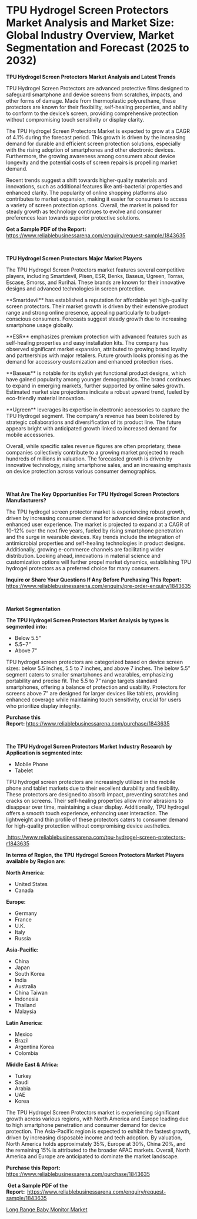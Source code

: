 <p><h1>TPU Hydrogel Screen Protectors Market Analysis and Market Size: Global Industry Overview, Market Segmentation and Forecast (2025 to 2032)</h1></p><p><strong>TPU Hydrogel Screen Protectors Market Analysis and Latest Trends</strong></p>
<p><p>TPU Hydrogel Screen Protectors are advanced protective films designed to safeguard smartphone and device screens from scratches, impacts, and other forms of damage. Made from thermoplastic polyurethane, these protectors are known for their flexibility, self-healing properties, and ability to conform to the device’s screen, providing comprehensive protection without compromising touch sensitivity or display clarity.</p><p>The TPU Hydrogel Screen Protectors Market is expected to grow at a CAGR of 4.1% during the forecast period. This growth is driven by the increasing demand for durable and efficient screen protection solutions, especially with the rising adoption of smartphones and other electronic devices. Furthermore, the growing awareness among consumers about device longevity and the potential costs of screen repairs is propelling market demand.</p><p>Recent trends suggest a shift towards higher-quality materials and innovations, such as additional features like anti-bacterial properties and enhanced clarity. The popularity of online shopping platforms also contributes to market expansion, making it easier for consumers to access a variety of screen protection options. Overall, the market is poised for steady growth as technology continues to evolve and consumer preferences lean towards superior protective solutions.</p></p>
<p><strong>Get a Sample PDF of the Report:&nbsp;</strong> <a href="https://www.reliablebusinessarena.com/enquiry/request-sample/1843635?utm_campaign=2301&utm_medium=2&utm_source=Github&utm_content=ia&utm_term=10022025&utm_id=tpu-hydrogel-screen-protectors">https://www.reliablebusinessarena.com/enquiry/request-sample/1843635</a></p>
<p>&nbsp;</p>
<p><strong>TPU Hydrogel Screen Protectors Major Market Players</strong></p>
<p><p>The TPU Hydrogel Screen Protectors market features several competitive players, including Smartdevil, Pisen, ESR, Benks, Baseus, Ugreen, Torras, Escase, Smorss, and Rurihai. These brands are known for their innovative designs and advanced technologies in screen protection.</p><p>**Smartdevil** has established a reputation for affordable yet high-quality screen protectors. Their market growth is driven by their extensive product range and strong online presence, appealing particularly to budget-conscious consumers. Forecasts suggest steady growth due to increasing smartphone usage globally.</p><p>**ESR** emphasizes premium protection with advanced features such as self-healing properties and easy installation kits. The company has observed significant market expansion, attributed to growing brand loyalty and partnerships with major retailers. Future growth looks promising as the demand for accessory customization and enhanced protection rises.</p><p>**Baseus** is notable for its stylish yet functional product designs, which have gained popularity among younger demographics. The brand continues to expand in emerging markets, further supported by online sales growth. Estimated market size projections indicate a robust upward trend, fueled by eco-friendly material innovation.</p><p>**Ugreen** leverages its expertise in electronic accessories to capture the TPU Hydrogel segment. The company's revenue has been bolstered by strategic collaborations and diversification of its product line. The future appears bright with anticipated growth linked to increased demand for mobile accessories.</p><p>Overall, while specific sales revenue figures are often proprietary, these companies collectively contribute to a growing market projected to reach hundreds of millions in valuation. The forecasted growth is driven by innovative technology, rising smartphone sales, and an increasing emphasis on device protection across various consumer demographics.</p></p>
<p>&nbsp;</p>
<p><strong>What Are The Key Opportunities For TPU Hydrogel Screen Protectors Manufacturers?</strong></p>
<p><p>The TPU hydrogel screen protector market is experiencing robust growth, driven by increasing consumer demand for advanced device protection and enhanced user experience. The market is projected to expand at a CAGR of 10-12% over the next five years, fueled by rising smartphone penetration and the surge in wearable devices. Key trends include the integration of antimicrobial properties and self-healing technologies in product designs. Additionally, growing e-commerce channels are facilitating wider distribution. Looking ahead, innovations in material science and customization options will further propel market dynamics, establishing TPU hydrogel protectors as a preferred choice for many consumers.</p></p>
<p><strong>Inquire or Share Your Questions If Any Before Purchasing This Report:</strong> <a href="https://www.reliablebusinessarena.com/enquiry/pre-order-enquiry/1843635?utm_campaign=2301&utm_medium=2&utm_source=Github&utm_content=ia&utm_term=10022025&utm_id=tpu-hydrogel-screen-protectors">https://www.reliablebusinessarena.com/enquiry/pre-order-enquiry/1843635</a></p>
<p>&nbsp;</p>
<p><strong>Market Segmentation</strong></p>
<p><strong>The TPU Hydrogel Screen Protectors Market Analysis by types is segmented into:</strong></p>
<p><ul><li>Below 5.5”</li><li>5.5~7”</li><li>Above 7”</li></ul></p>
<p><p>TPU hydrogel screen protectors are categorized based on device screen sizes: below 5.5 inches, 5.5 to 7 inches, and above 7 inches. The below 5.5” segment caters to smaller smartphones and wearables, emphasizing portability and precise fit. The 5.5 to 7” range targets standard smartphones, offering a balance of protection and usability. Protectors for screens above 7” are designed for larger devices like tablets, providing enhanced coverage while maintaining touch sensitivity, crucial for users who prioritize display integrity.</p></p>
<p><strong>Purchase this Report:&nbsp;</strong><a href="https://www.reliablebusinessarena.com/purchase/1843635?utm_campaign=2301&utm_medium=2&utm_source=Github&utm_content=ia&utm_term=10022025&utm_id=tpu-hydrogel-screen-protectors">https://www.reliablebusinessarena.com/purchase/1843635</a></p>
<p>&nbsp;</p>
<p><strong>The TPU Hydrogel Screen Protectors Market Industry Research by Application is segmented into:</strong></p>
<p><ul><li>Mobile Phone</li><li>Tabelet</li></ul></p>
<p><p>TPU hydrogel screen protectors are increasingly utilized in the mobile phone and tablet markets due to their excellent durability and flexibility. These protectors are designed to absorb impact, preventing scratches and cracks on screens. Their self-healing properties allow minor abrasions to disappear over time, maintaining a clear display. Additionally, TPU hydrogel offers a smooth touch experience, enhancing user interaction. The lightweight and thin profile of these protectors caters to consumer demand for high-quality protection without compromising device aesthetics.</p></p>
<p><a href="https://www.reliablebusinessarena.com/tpu-hydrogel-screen-protectors-r1843635?utm_campaign=2301&utm_medium=2&utm_source=Github&utm_content=ia&utm_term=10022025&utm_id=tpu-hydrogel-screen-protectors">&nbsp;https://www.reliablebusinessarena.com/tpu-hydrogel-screen-protectors-r1843635</a></p>
<p><strong>In terms of Region, the TPU Hydrogel Screen Protectors Market Players available by Region are:</strong></p>
<p>
    <p> <strong> North America: </strong>
        <ul>
            <li>United States</li>
            <li>Canada</li>
        </ul>
        </p> 
    <p> <strong> Europe: </strong>
        <ul>
            <li>Germany</li>
            <li>France</li>
            <li>U.K.</li>
            <li>Italy</li>
            <li>Russia</li>
        </ul>
        </p> 
    <p> <strong> Asia-Pacific: </strong>
        <ul>
            <li>China</li>
            <li>Japan</li>
            <li>South Korea</li>
            <li>India</li>
            <li>Australia</li>
            <li>China Taiwan</li>
            <li>Indonesia</li>
            <li>Thailand</li>
            <li>Malaysia</li>
        </ul>
        </p> 
    <p> <strong> Latin America: </strong>
        <ul>
            <li>Mexico</li>
            <li>Brazil</li>
            <li>Argentina Korea</li>
            <li>Colombia</li>
        </ul>
        </p> 
    <p> <strong> Middle East & Africa: </strong>
        <ul>
            <li>Turkey</li>
            <li>Saudi</li>
            <li>Arabia</li>
            <li>UAE</li>
            <li>Korea</li>
        </ul>
    </p>
    </p>
<p><p>The TPU Hydrogel Screen Protectors market is experiencing significant growth across various regions, with North America and Europe leading due to high smartphone penetration and consumer demand for device protection. The Asia-Pacific region is expected to exhibit the fastest growth, driven by increasing disposable income and tech adoption. By valuation, North America holds approximately 35%, Europe at 30%, China 20%, and the remaining 15% is attributed to the broader APAC markets. Overall, North America and Europe are anticipated to dominate the market landscape.</p></p>
<p><strong>Purchase this Report: </strong><a href="https://www.reliablebusinessarena.com/purchase/1843635?utm_campaign=2301&utm_medium=2&utm_source=Github&utm_content=ia&utm_term=10022025&utm_id=tpu-hydrogel-screen-protectors">https://www.reliablebusinessarena.com/purchase/1843635</a></p>
<p>&nbsp;<strong>Get a Sample PDF of the Report:&nbsp;&nbsp;</strong><a href="https://www.reliablebusinessarena.com/enquiry/request-sample/1843635?utm_campaign=2301&utm_medium=2&utm_source=Github&utm_content=ia&utm_term=10022025&utm_id=tpu-hydrogel-screen-protectors">https://www.reliablebusinessarena.com/enquiry/request-sample/1843635</a></p>
<p><strong></strong></p>
<p><p><a href="https://github.com/sholympia197070/Market-Research-Report-List-1/blob/main/long-range-baby-monitor-market.md?utm_campaign=2301&utm_medium=2&utm_source=Github&utm_content=ia&utm_term=10022025&utm_id=tpu-hydrogel-screen-protectors">Long Range Baby Monitor Market</a></p></p>